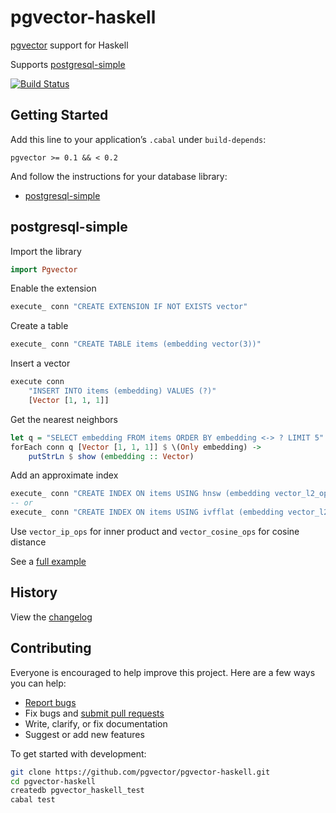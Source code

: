 # pgvector-haskell

[pgvector](https://github.com/pgvector/pgvector) support for Haskell

Supports [postgresql-simple](https://hackage.haskell.org/package/postgresql-simple)

[![Build Status](https://github.com/pgvector/pgvector-haskell/actions/workflows/build.yml/badge.svg)](https://github.com/pgvector/pgvector-haskell/actions)

## Getting Started

Add this line to your application’s `.cabal` under `build-depends`:

```text
pgvector >= 0.1 && < 0.2
```

And follow the instructions for your database library:

- [postgresql-simple](#postgresql-simple)

## postgresql-simple

Import the library

```haskell
import Pgvector
```

Enable the extension

```haskell
execute_ conn "CREATE EXTENSION IF NOT EXISTS vector"
```

Create a table

```haskell
execute_ conn "CREATE TABLE items (embedding vector(3))"
```

Insert a vector

```haskell
execute conn
    "INSERT INTO items (embedding) VALUES (?)"
    [Vector [1, 1, 1]]
```

Get the nearest neighbors

```haskell
let q = "SELECT embedding FROM items ORDER BY embedding <-> ? LIMIT 5"
forEach conn q [Vector [1, 1, 1]] $ \(Only embedding) ->
    putStrLn $ show (embedding :: Vector)
```

Add an approximate index

```haskell
execute_ conn "CREATE INDEX ON items USING hnsw (embedding vector_l2_ops)"
-- or
execute_ conn "CREATE INDEX ON items USING ivfflat (embedding vector_l2_ops) WITH (lists = 100)"
```

Use `vector_ip_ops` for inner product and `vector_cosine_ops` for cosine distance

See a [full example](test/Main.hs)

## History

View the [changelog](https://github.com/pgvector/pgvector-haskell/blob/master/CHANGELOG.md)

## Contributing

Everyone is encouraged to help improve this project. Here are a few ways you can help:

- [Report bugs](https://github.com/pgvector/pgvector-haskell/issues)
- Fix bugs and [submit pull requests](https://github.com/pgvector/pgvector-haskell/pulls)
- Write, clarify, or fix documentation
- Suggest or add new features

To get started with development:

```sh
git clone https://github.com/pgvector/pgvector-haskell.git
cd pgvector-haskell
createdb pgvector_haskell_test
cabal test
```
